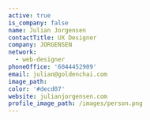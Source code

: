 ```yaml
---
active: true
is_company: false
name: Julian Jorgensen
contactTitle: UX Designer
company: JORGENSEN
network:
  - web-designer
phoneOffice: '6044452909'
email: julian@goldenchai.com
image_path:
color: '#decd07'
website: julianjorgensen.com
profile_image_path: /images/person.png
---
```

